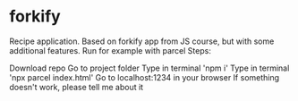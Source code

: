 # forkify
Recipe application. Based on forkify app from JS course, but with some additional features. 
Run for example with parcel Steps:

Download repo
Go to project folder
Type in terminal 'npm i'
Type in terminal 'npx parcel index.html'
Go to localhost:1234 in your browser If something doesn't work, please tell me about it
